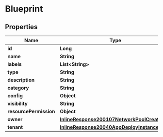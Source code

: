 

# Blueprint

## Properties

Name | Type | Description | Notes
------------ | ------------- | ------------- | -------------
**id** | **Long** |  |  [optional]
**name** | **String** |  |  [optional]
**labels** | **List&lt;String&gt;** |  |  [optional]
**type** | **String** |  |  [optional]
**description** | **String** |  |  [optional]
**category** | **String** |  |  [optional]
**config** | **Object** |  |  [optional]
**visibility** | **String** |  |  [optional]
**resourcePermission** | **Object** |  |  [optional]
**owner** | [**InlineResponse200107NetworkPoolCreatedBy**](InlineResponse200107NetworkPoolCreatedBy.md) |  |  [optional]
**tenant** | [**InlineResponse20040AppDeployInstance**](InlineResponse20040AppDeployInstance.md) |  |  [optional]



